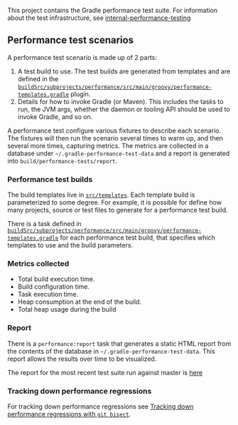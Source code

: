 
This project contains the Gradle performance test suite. For information about the test infrastructure, see [internal-performance-testing](../internal-performance-testing)

## Performance test scenarios

A performance test scenario is made up of 2 parts:

1. A test build to use. The test builds are generated from templates and are defined in the [`buildSrc/subprojects/performance/src/main/groovy/performance-templates.gradle`](buildSrc/subprojects/performance/src/main/groovy/performance-templates.gradle) plugin. 
2. Details for how to invoke Gradle (or Maven). This includes the tasks to run, the JVM args, whether the daemon or tooling API should be used to invoke Gradle, and so on.

A performance test configure various fixtures to describe each scenario. The fixtures will then run the scenario several times to warm up, and then several more times, capturing metrics.
The metrics are collected in a database under `~/.gradle-performance-test-data` and a report is generated into `build/performance-tests/report`.

### Performance test builds

The build templates live in [`src/templates`](src/templates). Each template build is parameterized to some degree. For example, it is possible for define how many projects, source 
or test files to generate for a performance test build.

There is a task defined in [`buildSrc/subprojects/performance/src/main/groovy/performance-templates.gradle`](buildSrc/subprojects/performance/src/main/groovy/performance-templates.gradle) for each performance test build, that specifies which templates to use and the build parameters.

### Metrics collected

- Total build execution time.
- Build configuration time.
- Task execution time.
- Heap consumption at the end of the build.
- Total heap usage during the build

### Report

There is a `performance:report` task that generates a static HTML report from the contents of the database in `~/.gradle-performance-test-data`. This report allows the results over
time to be visualized.

The report for the most recent test suite run against master is [here](https://builds.gradle.org/repository/download/Gradle_Check_PerformanceTestCoordinator/.lastFinished/report-performance-performance-tests.zip%21/report/index.html?branch=master)

### Tracking down performance regressions

For tracking down performance regressions see [Tracking down performance regressions with `git bisect`](docs/performance-bisect.md).
